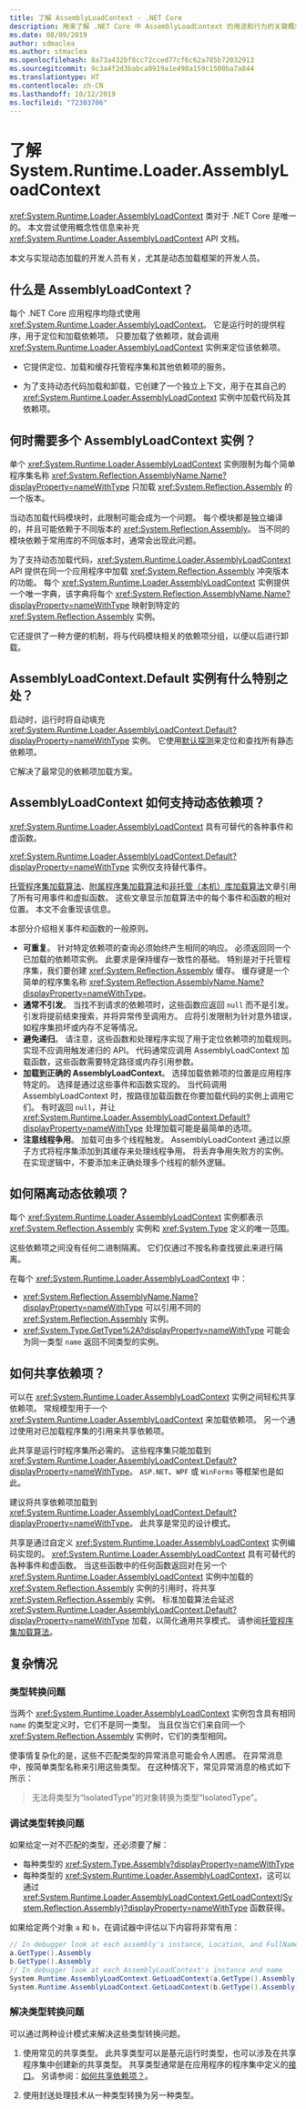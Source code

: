 ```yaml
---
title: 了解 AssemblyLoadContext - .NET Core
description: 用来了解 .NET Core 中 AssemblyLoadContext 的用途和行为的关键概念。
ms.date: 08/09/2019
author: sdmaclea
ms.author: stmaclea
ms.openlocfilehash: 8a73a432bf8cc72cced77cf6c62a785b72032913
ms.sourcegitcommit: 9c3a4f2d3babca8919a1e490a159c1500ba7a844
ms.translationtype: HT
ms.contentlocale: zh-CN
ms.lasthandoff: 10/12/2019
ms.locfileid: "72303706"
---
```

# <a name="understanding-systemruntimeloaderassemblyloadcontext"></a>了解 System.Runtime.Loader.AssemblyLoadContext

<xref:System.Runtime.Loader.AssemblyLoadContext> 类对于 .NET Core 是唯一的。 本文尝试使用概念性信息来补充 <xref:System.Runtime.Loader.AssemblyLoadContext> API 文档。

本文与实现动态加载的开发人员有关，尤其是动态加载框架的开发人员。

## <a name="what-is-the-assemblyloadcontext"></a>什么是 AssemblyLoadContext？

每个 .NET Core 应用程序均隐式使用 <xref:System.Runtime.Loader.AssemblyLoadContext>。
它是运行时的提供程序，用于定位和加载依赖项。 只要加载了依赖项，就会调用 <xref:System.Runtime.Loader.AssemblyLoadContext> 实例来定位该依赖项。

- 它提供定位、加载和缓存托管程序集和其他依赖项的服务。

- 为了支持动态代码加载和卸载，它创建了一个独立上下文，用于在其自己的 <xref:System.Runtime.Loader.AssemblyLoadContext> 实例中加载代码及其依赖项。

## <a name="when-do-you-need-multiple-assemblyloadcontext-instances"></a>何时需要多个 AssemblyLoadContext 实例？

单个 <xref:System.Runtime.Loader.AssemblyLoadContext> 实例限制为每个简单程序集名称 <xref:System.Reflection.AssemblyName.Name?displayProperty=nameWithType> 只加载 <xref:System.Reflection.Assembly> 的一个版本。

当动态加载代码模块时，此限制可能会成为一个问题。 每个模块都是独立编译的，并且可能依赖于不同版本的 <xref:System.Reflection.Assembly>。 当不同的模块依赖于常用库的不同版本时，通常会出现此问题。

为了支持动态加载代码，<xref:System.Runtime.Loader.AssemblyLoadContext> API 提供在同一个应用程序中加载 <xref:System.Reflection.Assembly> 冲突版本的功能。 每个 <xref:System.Runtime.Loader.AssemblyLoadContext> 实例提供一个唯一字典，该字典将每个 <xref:System.Reflection.AssemblyName.Name?displayProperty=nameWithType> 映射到特定的 <xref:System.Reflection.Assembly> 实例。

它还提供了一种方便的机制，将与代码模块相关的依赖项分组，以便以后进行卸载。

## <a name="what-is-special-about-the-assemblyloadcontextdefault-instance"></a>AssemblyLoadContext.Default 实例有什么特别之处？

启动时，运行时将自动填充 <xref:System.Runtime.Loader.AssemblyLoadContext.Default?displayProperty=nameWithType> 实例。  它使用[默认探测](default-probing.md)来定位和查找所有静态依赖项。

它解决了最常见的依赖项加载方案。

## <a name="how-does-assemblyloadcontext-support-dynamic-dependencies"></a>AssemblyLoadContext 如何支持动态依赖项？

<xref:System.Runtime.Loader.AssemblyLoadContext> 具有可替代的各种事件和虚函数。

<xref:System.Runtime.Loader.AssemblyLoadContext.Default?displayProperty=nameWithType> 实例仅支持替代事件。

[托管程序集加载算法](loading-managed.md)、[附属程序集加载算法](loading-resources.md)和[非托管（本机）库加载算法](loading-unmanaged.md)文章引用了所有可用事件和虚拟函数。  这些文章显示加载算法中的每个事件和函数的相对位置。 本文不会重现该信息。

本部分介绍相关事件和函数的一般原则。

- **可重复**。 针对特定依赖项的查询必须始终产生相同的响应。 必须返回同一个已加载的依赖项实例。 此要求是保持缓存一致性的基础。 特别是对于托管程序集，我们要创建 <xref:System.Reflection.Assembly> 缓存。 缓存键是一个简单的程序集名称 <xref:System.Reflection.AssemblyName.Name?displayProperty=nameWithType>。
- **通常不引发**。  当找不到请求的依赖项时，这些函数应返回 `null` 而不是引发。 引发将提前结束搜索，并将异常传至调用方。 应将引发限制为针对意外错误，如程序集损坏或内存不足等情况。
- **避免递归**。 请注意，这些函数和处理程序实现了用于定位依赖项的加载规则。 实现不应调用触发递归的 API。 代码通常应调用 AssemblyLoadContext  加载函数，这些函数需要特定路径或内存引用参数。
- **加载到正确的 AssemblyLoadContext**。 选择加载依赖项的位置是应用程序特定的。  选择是通过这些事件和函数实现的。 当代码调用 AssemblyLoadContext  时，按路径加载函数在你要加载代码的实例上调用它们。 有时返回 `null`，并让 <xref:System.Runtime.Loader.AssemblyLoadContext.Default?displayProperty=nameWithType> 处理加载可能是最简单的选项。
- **注意线程争用**。 加载可由多个线程触发。 AssemblyLoadContext 通过以原子方式将程序集添加到其缓存来处理线程争用。 将丢弃争用失败方的实例。 在实现逻辑中，不要添加未正确处理多个线程的额外逻辑。

## <a name="how-are-dynamic-dependencies-isolated"></a>如何隔离动态依赖项？

每个 <xref:System.Runtime.Loader.AssemblyLoadContext> 实例都表示 <xref:System.Reflection.Assembly> 实例和 <xref:System.Type> 定义的唯一范围。

这些依赖项之间没有任何二进制隔离。 它们仅通过不按名称查找彼此来进行隔离。

在每个 <xref:System.Runtime.Loader.AssemblyLoadContext> 中：

- <xref:System.Reflection.AssemblyName.Name?displayProperty=nameWithType> 可以引用不同的 <xref:System.Reflection.Assembly> 实例。
- <xref:System.Type.GetType%2A?displayProperty=nameWithType> 可能会为同一类型 `name` 返回不同类型的实例。

## <a name="how-are-dependencies-shared"></a>如何共享依赖项？

可以在 <xref:System.Runtime.Loader.AssemblyLoadContext> 实例之间轻松共享依赖项。 常规模型用于一个 <xref:System.Runtime.Loader.AssemblyLoadContext> 来加载依赖项。  另一个通过使用对已加载程序集的引用来共享依赖项。

此共享是运行时程序集所必需的。 这些程序集只能加载到 <xref:System.Runtime.Loader.AssemblyLoadContext.Default?displayProperty=nameWithType>。 `ASP.NET`、`WPF` 或 `WinForms` 等框架也是如此。

建议将共享依赖项加载到 <xref:System.Runtime.Loader.AssemblyLoadContext.Default?displayProperty=nameWithType>。 此共享是常见的设计模式。

共享是通过自定义 <xref:System.Runtime.Loader.AssemblyLoadContext> 实例编码实现的。 <xref:System.Runtime.Loader.AssemblyLoadContext> 具有可替代的各种事件和虚函数。 当这些函数中的任何函数返回对在另一个 <xref:System.Runtime.Loader.AssemblyLoadContext> 实例中加载的 <xref:System.Reflection.Assembly> 实例的引用时，将共享 <xref:System.Reflection.Assembly> 实例。 标准加载算法会延迟 <xref:System.Runtime.Loader.AssemblyLoadContext.Default?displayProperty=nameWithType> 加载，以简化通用共享模式。  请参阅[托管程序集加载算法](loading-managed.md)。

## <a name="complications"></a>复杂情况

### <a name="type-conversion-issues"></a>类型转换问题

当两个 <xref:System.Runtime.Loader.AssemblyLoadContext> 实例包含具有相同 `name` 的类型定义时，它们不是同一类型。 当且仅当它们来自同一个 <xref:System.Reflection.Assembly> 实例时，它们的类型相同。

使事情复杂化的是，这些不匹配类型的异常消息可能会令人困惑。 在异常消息中，按简单类型名称来引用这些类型。 在这种情况下，常见异常消息的格式如下所示：

> 无法将类型为“IsolatedType”的对象转换为类型“IsolatedType”。

### <a name="debugging-type-conversion-issues"></a>调试类型转换问题

如果给定一对不匹配的类型，还必须要了解：

- 每种类型的 <xref:System.Type.Assembly?displayProperty=nameWithType>
- 每种类型的 <xref:System.Runtime.Loader.AssemblyLoadContext>，这可以通过 <xref:System.Runtime.Loader.AssemblyLoadContext.GetLoadContext(System.Reflection.Assembly)?displayProperty=nameWithType> 函数获得。

如果给定两个对象 `a` 和 `b`，在调试器中评估以下内容将非常有用：

```csharp
// In debugger look at each assembly's instance, Location, and FullName
a.GetType().Assembly
b.GetType().Assembly
// In debugger look at each AssemblyLoadContext's instance and name
System.Runtime.AssemblyLoadContext.GetLoadContext(a.GetType().Assembly)
System.Runtime.AssemblyLoadContext.GetLoadContext(b.GetType().Assembly)
```

### <a name="resolving-type-conversion-issues"></a>解决类型转换问题

可以通过两种设计模式来解决这些类型转换问题。

1. 使用常见的共享类型。 此共享类型可以是基元运行时类型，也可以涉及在共享程序集中创建新的共享类型。  共享类型通常是在应用程序的程序集中定义的[接口](../../csharp/language-reference/keywords/interface.md)。 另请参阅：[如何共享依赖项？](#how-are-dependencies-shared)。

2. 使用封送处理技术从一种类型转换为另一种类型。
